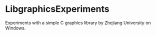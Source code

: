 # LibgraphicsExperiments
 Experiments with a simple C graphics library by Zhejiang University on Windows.
